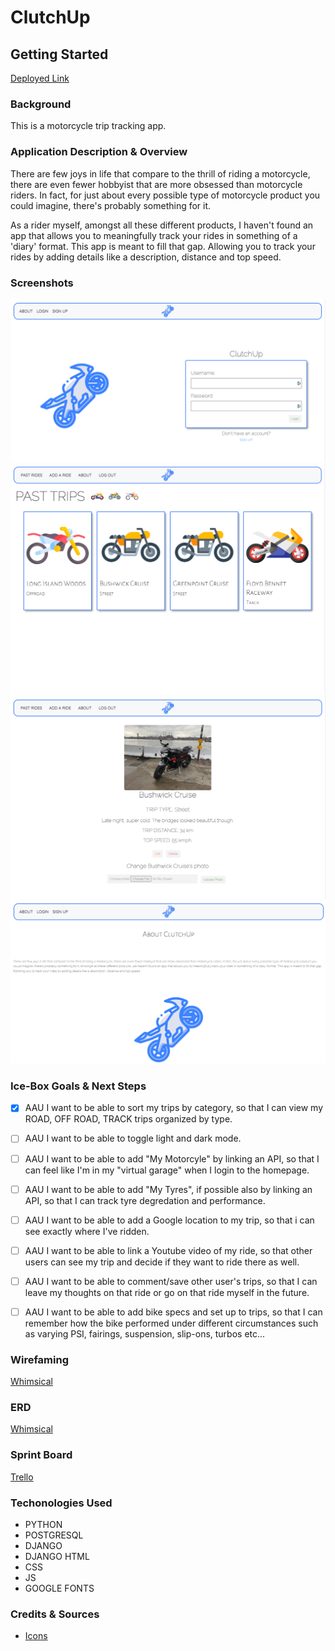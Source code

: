 # ClutchUp


## **Getting Started**

[Deployed Link](https://clutchup.herokuapp.com/)


### **Background** 

This is a motorcycle trip tracking app. 

### **Application Description & Overview** 

There are few joys in life that compare to the thrill of riding a motorcycle, there are even fewer hobbyist that are more obsessed than motorcycle riders. In fact, for just about every possible type of motorcycle product you could imagine, there's probably something for it. 

As a rider myself, amongst all these different products, I haven't found an app that allows you to meaningfully track your rides in something of a 'diary' format. This app is meant to fill that gap. Allowing you to track your rides by adding details like a description, distance and top speed.

### **Screenshots**

![Homepage](main_app/static/images/home-page-screenshot.png)
![Trips Index](main_app/static/images/trips-index-screenshot.png)
![Trips Detail](main_app/static/images/trip-detail-screenshot.png)
![About Page](main_app/static/images/about-page-screenshot.png)


### **Ice-Box Goals & Next Steps** 

- [X] AAU I want to be able to sort my trips by category, so that I can view my ROAD, OFF ROAD, TRACK trips organized by type.
- [ ] AAU I want to be able to toggle light and dark mode.
- [ ] AAU I want to be able to add "My Motorcyle" by linking an API, so that I can feel like I'm in my "virtual garage" when I login to the homepage.
- [ ] AAU I want to be able to add "My Tyres", if possible also by linking an API, so that I can track tyre degredation and performance.
- [ ] AAU I want to be able to add a Google location to my trip, so that i can see exactly where I've ridden.
- [ ]  AAU I want to be able to link a Youtube video of my ride, so that other users can see my trip and decide if they want to ride there as well.
- [ ] AAU I want to be able to comment/save other user's trips, so that I can leave my thoughts on that ride or go on that ride myself in the future.
- [ ]  AAU I want to be able to add bike specs and set up to trips, so that I can remember how the bike performed under different circumstances such as varying PSI, fairings, suspension, slip-ons, turbos etc...



### **Wirefaming**

[Whimsical](https://whimsical.com/clutch-up-PvgJT8Pgfc3FdVX8vCq2PE)

### **ERD**

[Whimsical](https://whimsical.com/clutch-up-PvgJT8Pgfc3FdVX8vCq2PE)



### **Sprint Board**

[Trello](https://trello.com/b/gzXOp8jb/clutch-up)

### **Techonologies Used**

- PYTHON
- POSTGRESQL
- DJANGO
- DJANGO HTML 
- CSS 
- JS
- GOOGLE FONTS 


### **Credits & Sources** 


- [Icons](https://www.flaticon.com/)
  

